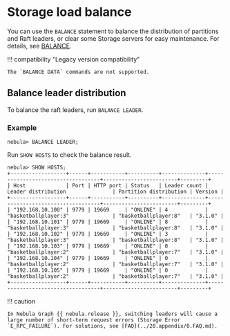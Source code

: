 # Storage load balance

You can use the `BALANCE` statement to balance the distribution of partitions and Raft leaders, or clear some Storage servers for easy maintenance. For details, see [BALANCE](../synchronization-and-migration/2.balance-syntax.md).

!!! compatibility "Legacy version compatibility"

    The `BALANCE DATA` commands are not supported.

<!-- balance-3.1
!!! danger

    The `BALANCE` commands migrates data and balances the distribution of partitions by creating and executing a set of subtasks. **DO NOT** stop any machine in the cluster or change its IP address until all the subtasks finish. Otherwise, the follow-up subtasks fail.

## Balance partition distribution

### Examples

After you add new storage hosts into the zone, no partition is deployed on the new hosts.

1. Add the three new storage hosts into a cluster, and add them respectively to the zone which the graph space `basketballplayer` belongs. For details about the Zone, see [Manage zone](../4.deployment-and-installation/5.zone.md).

  ```ngql
  nebual> ADD HOSTS 192.168.10.103:9779 INTO ZONE "zone1";
  nebual> ADD HOSTS 192.168.10.104:9779 INTO ZONE "zone2";
  nebual> ADD HOSTS 192.168.10.105:9779 INTO ZONE "zone3";
  ```

2. Run [`SHOW HOSTS`](../3.ngql-guide/7.general-query-statements/6.show/6.show-hosts.md) to check the partition distribution.

  ```ngql
  nebual> SHOW HOSTS;
  +------------------+------+-----------+----------+--------------+-----------------------------------+------------------------+---------+
  | Host             | Port | HTTP port | Status   | Leader count | Leader distribution               | Partition distribution | Version |
  +------------------+------+-----------+----------+--------------+-----------------------------------+------------------------+---------+
  | "192.168.10.100" | 9779 | 19669     | "ONLINE" | 4            | "basketballplayer:4"              | "basketballplayer:15"  | "3.1.0" |
  | "192.168.10.101" | 9779 | 19669     | "ONLINE" | 8            | "basketballplayer:8"              | "basketballplayer:15"  | "3.1.0" |
  | "192.168.10.102" | 9779 | 19669     | "ONLINE" | 3            | "basketballplayer:3"              | "basketballplayer:15"  | "3.1.0" |
  | "192.168.10.103" | 9779 | 19669     | "ONLINE" | 0            | "No valid partition"              | "No valid partition"   | "3.1.0" |
  | "192.168.10.104" | 9779 | 19669     | "ONLINE" | 0            | "No valid partition"              | "No valid partition"   | "3.1.0" |
  | "192.168.10.105" | 9779 | 19669     | "ONLINE" | 0            | "No valid partition"              | "No valid partition"   | "3.1.0" |
  +------------------+------+-----------+----------+--------------+-----------------------------------+------------------------+---------+
  ```

3. Run `BALANCE IN ZONE` to start a job to balance the distribution of storage partitions in each zone in the current graph space. 

  ```ngql
  nebula> USE basketballplayer;
  nebula> BALANCE IN ZONE;
  +------------+
  | New Job Id |
  +------------+
  | 30         |
  +------------+
  ```

4. A BALANCE job ID is returned after running `BALANCE IN ZONE`. Run `SHOW JOB <job_id>` to check the status of the `BALANCE` job.

  ```ngql
  nebula> SHOW JOB 30;
  +-------------------------+--------------------------------------------+-------------+---------------------------------+---------------------------------+
  | Job Id(spaceId:partId)  | Command(src->dst)                          | Status      | Start Time                      | Stop Time                       |
  +-------------------------+--------------------------------------------+-------------+---------------------------------+---------------------------------+
  | 30                      | "DATA_BALANCE"                             | "FINISHED"  | "2022-01-12T02:27:00.000000000" | "2022-01-12T02:30:31.000000000" |
  | "30, 23:1"              | "192.168.10.100:9779->192.168.10.103:9779" | "SUCCEEDED" | 2022-01-12T02:27:00.000000      | 2022-01-12T02:27:30.000000      |
  | "30, 23:2"              | "192.168.10.100:9779->192.168.10.103:9779" | "SUCCEEDED" | 2022-01-12T02:27:00.000000      | 2022-01-12T02:27:01.000000      |
  ......
  | "Total:21"              | "Succeeded:21"                             | "Failed:0"  | "In Progress:0"                 | "Invalid:0"                     |
  +-------------------------+--------------------------------------------+-------------+---------------------------------+---------------------------------+
  ```

5. When all the subtasks succeed, the load balancing process finishes. Run `SHOW HOSTS` again to make sure the partition distribution is balanced.

  !!! Note

        `BALANCE IN ZONE` does not balance the leader distribution. For more information, see [Balance leader distribution](#balance_leader_distribution).

  ```ngql
  nebula> SHOW HOSTS;
  +------------------+------+-----------+----------+--------------+-----------------------------------+------------------------+---------+
  | Host             | Port | HTTP port | Status   | Leader count | Leader distribution               | Partition distribution | Version |
  +------------------+------+-----------+----------+--------------+-----------------------------------+------------------------+---------+
  | "192.168.10.100" | 9779 | 19669     | "ONLINE" | 4            | "basketballplayer:4"              | "basketballplayer:8"   | "3.1.0" |
  | "192.168.10.101" | 9779 | 19669     | "ONLINE" | 8            | "basketballplayer:8"              | "basketballplayer:8"   | "3.1.0" |
  | "192.168.10.102" | 9779 | 19669     | "ONLINE" | 3            | "basketballplayer:3"              | "basketballplayer:8"   | "3.1.0" |
  | "192.168.10.103" | 9779 | 19669     | "ONLINE" | 0            | "No valid partition"              | "basketballplayer:7"   | "3.1.0" |
  | "192.168.10.104" | 9779 | 19669     | "ONLINE" | 0            | "No valid partition"              | "basketballplayer:7"   | "3.1.0" |
  | "192.168.10.105" | 9779 | 19669     | "ONLINE" | 0            | "No valid partition"              | "basketballplayer:7"   | "3.1.0" |
  +------------------+------+-----------+----------+--------------+-----------------------------------+------------------------+---------+
  ```

If any subtask fails, run [`RECOVER JOB <job_id>`](../synchronization-and-migration/2.balance-syntax.md) to restart the balancing. If redoing load balancing does not solve the problem, ask for help in the [Nebula Graph community](https://discuss.nebula-graph.io/).

## Stop data balancing

To stop a balance task, run `STOP JOB <job_id>`.

* If no balance task is running, an error is returned.

* If a balance task is running, `Job stopped` is returned.

!!! note

    - `STOP JOB <job_id>` does not stop the running subtasks but cancels all follow-up subtasks. The status of follow-up subtasks is set to `INVALID`. The status of ongoing subtasks is set to `SUCCEEDED` or `FAILED` based on the result. You can run the `SHOW JOB <job_id>` command to check the stopped job status.
    - After terminate and restart, the job status is set to `QUEUE`. If the previous status of subtasks was `INVALID` or `FAILED`, the status set to `IN_PROGRESS`. If it was `IN_PROGRESS` or `SUCCEEDED`, the status remains unchanged.

Once all the subtasks are finished or stopped, you can run `RECOVER JOB <job_id>` again to balance the partitions again, the subtasks continue to be executed in the original state.

## Remove storage servers

To remove specified storage servers and scale in the Storage Service, you can run `BALANCE IN ZONE REMOVE <ip>:<port> [,<ip>:<port> ...]` command to clear specified storage servers, then run `DROP HOSTS <ip>:<port> [,<ip>:<port> ...]` command to remove specified storage servers.

### Example

To remove the following storage servers.

|IP address|Port|
|:---|:---|
|192.168.10.104|9779|
|192.168.10.105|9779|

1. Clear specified storage servers. The command as following:

  ```ngql
  nebula> BALANCE IN ZONE REMOVE 192.168.10.104:9779,192.168.10.105:9779;
  ```

2. After the job is complete, remove the specified Storage servers. The command as following:

  ```ngql
  nebula> DROP HOSTS 192.168.10.104:9779,192.168.10.105:9779;
  ```
-->

## Balance leader distribution

To balance the raft leaders, run `BALANCE LEADER`.

### Example

```ngql
nebula> BALANCE LEADER;
```

Run `SHOW HOSTS` to check the balance result.

```ngql
nebula> SHOW HOSTS;
+------------------+------+-----------+----------+--------------+-----------------------------------+------------------------+---------+
| Host             | Port | HTTP port | Status   | Leader count | Leader distribution               | Partition distribution | Version |
+------------------+------+-----------+----------+--------------+-----------------------------------+------------------------+---------+
| "192.168.10.100" | 9779 | 19669     | "ONLINE" | 4            | "basketballplayer:3"              | "basketballplayer:8"   | "3.1.0" |
| "192.168.10.101" | 9779 | 19669     | "ONLINE" | 8            | "basketballplayer:3"              | "basketballplayer:8"   | "3.1.0" |
| "192.168.10.102" | 9779 | 19669     | "ONLINE" | 3            | "basketballplayer:3"              | "basketballplayer:8"   | "3.1.0" |
| "192.168.10.103" | 9779 | 19669     | "ONLINE" | 0            | "basketballplayer:2"              | "basketballplayer:7"   | "3.1.0" |
| "192.168.10.104" | 9779 | 19669     | "ONLINE" | 0            | "basketballplayer:2"              | "basketballplayer:7"   | "3.1.0" |
| "192.168.10.105" | 9779 | 19669     | "ONLINE" | 0            | "basketballplayer:2"              | "basketballplayer:7"   | "3.1.0" |
+------------------+------+-----------+----------+--------------+-----------------------------------+------------------------+---------+
```

!!! caution

    In Nebula Graph {{ nebula.release }}, switching leaders will cause a large number of short-term request errors (Storage Error `E_RPC_FAILURE`). For solutions, see [FAQ](../20.appendix/0.FAQ.md).
